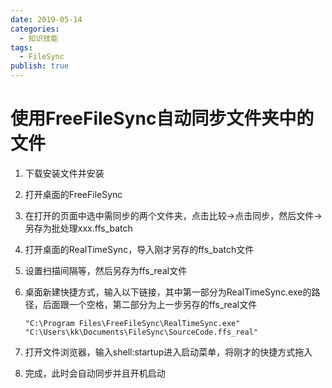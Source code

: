 ```yaml
---
date: 2019-05-14
categories:
  - 知识技能
tags:
  - FileSync
publish: true
---
```


# 使用FreeFileSync自动同步文件夹中的文件

1. 下载安装文件并安装
2. 打开桌面的FreeFileSync
3. 在打开的页面中选中需同步的两个文件夹，点击比较->点击同步，然后文件->另存为批处理xxx.ffs_batch
4. 打开桌面的RealTimeSync，导入刚才另存的ffs_batch文件
5. 设置扫描间隔等，然后另存为ffs_real文件
6. 桌面新建快捷方式，输入以下链接，其中第一部分为RealTimeSync.exe的路径，后面跟一个空格，第二部分为上一步另存的ffs_real文件

    ```shell
    "C:\Program Files\FreeFileSync\RealTimeSync.exe" "C:\Users\kk\Documents\FileSync\SourceCode.ffs_real"
    ```

7. 打开文件浏览器，输入shell:startup进入启动菜单，将刚才的快捷方式拖入
8. 完成，此时会自动同步并且开机启动
